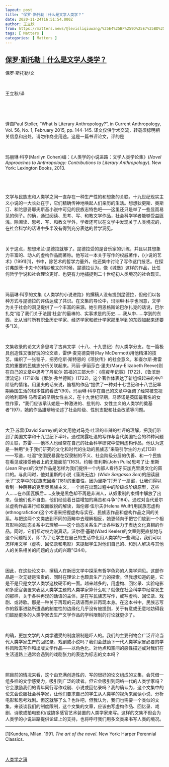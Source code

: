 ```yaml
---
layout: post
title: "保罗·斯托勒｜什么是文学人类学？"
date: 2020-11-24T16:51:54.000Z
author: 王立秋
from: https://matters.news/@levisliqiuwang/%25E4%25BF%259D%25E7%25BD%2597-%25E6%2596%25AF%25E6%2589%2598%25E5%258B%2592-%25E4%25BB%2580%25E4%25B9%2588%25E6%2598%25AF%25E6%2596%2587%25E5%25AD%25A6%25E4%25BA%25BA%25E7%25B1%25BB%25E5%25AD%25A6-bafyreiez6wmlabuahw2vrloqvghhyeikhvgkthu7sl3bld34vcj5ixiwm4
tags: [ Matters ]
categories: [ Matters ]
---
```

<!--1606236714000-->
[保罗·斯托勒｜什么是文学人类学？](https://matters.news/@levisliqiuwang/%25E4%25BF%259D%25E7%25BD%2597-%25E6%2596%25AF%25E6%2589%2598%25E5%258B%2592-%25E4%25BB%2580%25E4%25B9%2588%25E6%2598%25AF%25E6%2596%2587%25E5%25AD%25A6%25E4%25BA%25BA%25E7%25B1%25BB%25E5%25AD%25A6-bafyreiez6wmlabuahw2vrloqvghhyeikhvgkthu7sl3bld34vcj5ixiwm4)
------

<div>
<p>保罗·斯托勒/文</p><p><br></p><p>王立秋/译</p><p> </p><p> </p><p>译自Paul Stoller, “What Is Literary Anthropology?”, in Current Anthropology, Vol. 56, No. 1, February 2015, pp. 144-145. 译文仅供学术交流，转载须标明相关信息和出处，请勿作商业用途。这是一篇书评论文，评的是</p><p> </p><p>玛丽琳·科亨(Marilyn Cohen)编：《人类学的小说进路：文学人类学论集》(<em>Novel Approaches to Anthropology: Contributions to Literary Anthropology</em>). New York: Lexington Books, 2013.</p><h2><br></h2><p>文学与民族志和人类学之间一直存在一种生产性的和想象的关联。十九世纪现实主义小说的一大长处在于，它们精确传神地唤起人们亲历的生活。想想狄更斯、奥斯汀、和陀思妥耶夫斯基小说中可见的民族志特色吧——这里还只是举了一些显而易见的例子。的确，通过阅读、思考、写、和教文学作品，社会科学学者能够受益匪浅。除阅读、思考、写、和教文学外，学者还可以在文学中发现关于人类境况的，在社会科学的话语中多半没有得到充分表达的哲学洞见。</p><p> </p><p>关于这点，想想米兰·昆德拉就够了。昆德拉受的是音乐家的训练，并且以其想象力丰富的、动人的虚构作品而著称。他写过一本关于写作的权威著作，《小说的艺术》(1991)[1]，书中，除艺术的哲学力量外，他还集中讨论了写作这门技艺。在探讨弗朗茨·卡夫卡的精妙散文的时候，昆德拉认为，像《城堡》这样的作品，比任何哲学学说和社会理论更好、也更有力地捕捉到二十世纪初人类境况的社会现实。</p><p> </p><p>玛丽琳·科亨的文集《人类学的小说进路》的撰稿人没有提到昆德拉，但他们以各种方式与昆德拉的评估达成了共识。在文集的导论中，玛丽琳·科亨也同意，文学为关于社会的洞见提供了一个丰富的来源。她引用恩格斯论巴尔扎克的话说，巴尔扎克“给了我们关于法国‘社会’的最棒的、实事求是的历史……我从中……学到的东西，比从当时所有职业历史学家、经济学家和统计学家那里学到的东西加起来还要多”(3)。</p><p> </p><p>文集收录的论文大多思考了古典文学（十八、十九世纪）的人类学分支。在一篇极具创造性又很好玩的论文章，雷伊·麦克德莫特(Ray McDermott)用他精湛的技艺，编织了一张毯子，把劳伦斯·斯特恩的《项狄传》的社会意义，和查尔斯·弗雷克的重要的民族志分析关联起来。玛丽-伊丽莎白·里夫(Mary-Elizabeth Reeve)则在自己的文章中思考了丹尼尔·笛福的三部大作：《瘟疫年记事》(1722)、《鲁滨逊漂流记》(1719)和《摩尔·弗兰德斯》(1722)，这个著作体表达了新组织起来的中产阶级的情绪。用里夫的话来说，笛福的作品“提供了一种对十七世纪和十八世纪早期英国生活的根本性的看法”(90)。玛丽琳·科亨在自己的文章中强调了经常被忽视的哈利耶特·马蒂诺的早期女性主义，在十九世纪早期，马蒂诺是英国最著名的女性作家，“我们应该承认她是一种激进的、批判的、女性主义的人类学的奠基者”(97)，她的作品雄辩地论述了社会阶级、性别支配和社会改革等问题。</p><p> </p><p>大卫·苏雷(David Surrey)的论文用他对马克·吐温的辛辣的社评的理解，把我们带到了美国文学和十九世纪下半叶。通过揭露吐温的写作与当代美国社会的种种问题的关联，苏雷——他本人也经常在自己的社会科学研究中使用虚构作品，他认为这是一种用“关于我们研究的文化和时代的生动的民族志”来吸引学生的方式(139)——写道，吐温“使国民暴露在奴隶制的不义、社会阶级分层的伪善、和一个民族在看见或接受他者上的无能面前”(163)。约翰·普利斯(John Pulis)思考了让·里斯(Jean Rhys)的文学作品是怎样为我们提供一个内部人看待牙买加克里奥文化的窗口的。与此同时，他对里斯的小说《藻海无边》(<em>Wide Sargasso Sea</em>)的细读展示了“文学中的民族志因素”(181)的重要性，因为里斯“打开了一扇窗，让我们得以看到一种萌芽的克里奥民族主义，一个尚在出现过程中的阶级或阶级原型，这些人……在帝国瓦解后……皮肤是黑色却不再是非洲人，从奴隶制的束缚中解放了出来，但他们也不自由，他们经验着日益增加的痛苦和斗争”(184)。通过对当代爱尔兰虚构作品进行细致而敏锐的解读，海伦娜·伍尔夫(Helena Wulff)用民族志虚构(ethnografiction)这个术语来把握虚构与实在、民族志作品和虚构作品之间的关系。与把这两个文类放到不同的范畴中去理解相反，她更倾向于把它们放到一个相互影响的动态关系中去理解——这个动态关系生产出各种致力于表达文化真相的作品。同时，它们都对权力说真话。沃尔德·基勒(Ward Keeler)的文章则更直接地与这个问题相关，即“为了让学生在自己的生活中化用人类学的一些洞见，我们可以怎样用文学（虚构、回忆录和电影）来提起学生对他们自己的、和别人解决与其他人的关系相关的问题的方式的兴趣”(244)。</p><p> </p><p>因此，在这些论文中，撰稿人在新旧文学中探采有哲学色彩的人类学洞见。这部作品是一次无疑是宝贵的、同时在理论上也颇具生产力的探索。但我想知道的是，它是不是只是文学人类学这枚硬币的一面。越来越多的，用虚构、回忆录、实验电影和多感官装置来表达人类学主题的人类学家算什么呢？就像在社会科学中经常发生的那样，关于各种再现的话语的主体，是在写民族志写作，或写虚构、回忆录、戏剧、或诗歌。那是一种关于再现的元话语而并非再现本身。在这本书中，民族志写作的叙事进路所遭遇的制度性的边缘化几乎没有被提到，关于有意或无意地妨碍我们鼓励更多的人类学家去生产文学作品的学科限制的讨论就更少了。</p><p> </p><p>的确，更加文学的人类学遭受的制度限制是吓人的。我们的主要刊物会广泛评论当代人类学家生产的回忆录、戏剧或小说吗？我们会鼓励下一代人类学家冒必要的学科风险去写作和出版文学作品——以角色化、对地点和空间的感性描述或对我们在生活道路上通常会遇到的戏剧张力的表达为标志的文本吗？</p><p> </p><p>照目前的情况来看，这个由充满创造性的、写的很好的论文组成的文集，会凭借一组多样的文学感受力，吸引到广泛的读者。但它会吸引到网络一代的人类学家吗？它会激励我们的青年同行写作戏剧、小说或回忆录吗？我的确认为，这个文集中的论文会说服社会科学家，让他们要求自己的学生从人类学的视角来阅读小说、分析电影和思考戏剧。但这就够了么？也许吧，但我认为，我们也需要一个类似的文集，来谈谈我们的制度限制，这个文集的文章，应该由写虚构作品、回忆录、戏剧、诗歌或拍电影和/或搞多感官艺术装置的人类学家来写。这样的文集不但会为人类学的小说进路提供论证上的支持，也将呼吁我们用多文类来书写人类的境况。</p><hr><p>[1]Kundera, Milan. 1991. <em>The art of the novel</em>. New York: Harper Perennial Classics.</p><p><br></p><p><a href="https://matters.news/@levisliqiuwang/%25E4%25BF%259D%25E7%25BD%2597-%25E6%2596%25AF%25E6%2589%2598%25E5%258B%2592-%25E4%25BB%2580%25E4%25B9%2588%25E6%2598%25AF%25E6%2596%2587%25E5%25AD%25A6%25E4%25BA%25BA%25E7%25B1%25BB%25E5%25AD%25A6-bafyreiez6wmlabuahw2vrloqvghhyeikhvgkthu7sl3bld34vcj5ixiwm4" target="_blank">人类学之滇</a> </p>
</div>
